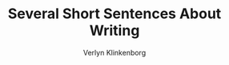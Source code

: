 ---
title: "Several Short Sentences About Writing"
subtitle: ""
description: ""
layout: book
author: Verlyn Klinkenborg
started: 2018-11-29
read: 2020-12-23
status: read
rating: 5
color: 
cover: 
pages: 224
progress: 0
link: 
---